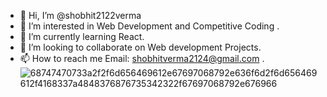 - 👋 Hi, I’m @shobhit2122verma
- 👀 I’m interested in Web Development and Competitive Coding .
- 🌱 I’m currently learning React.
- 💞️ I’m looking to collaborate on Web development Projects.
- 📫 How to reach me Email: shobhitverma2124@gmail.com .![68747470733a2f2f6d656469612e67697068792e636f6d2f6d656469612f4168337a4848376876735342322f67697068792e676966](https://user-images.githubusercontent.com/44787115/124938198-b9c46600-e025-11eb-9589-c619adf720ea.gif)

<!---
shobhit2122verma/shobhit2122verma is a ✨ special ✨ repository because its `README.md` (this file) appears on your GitHub profile.
You can click the Preview link to take a look at your changes.
--->
